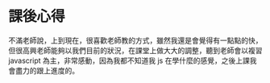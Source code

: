 # 課後心得

不滿老師說，上到現在，很喜歡老師教的方式，雖然我還是會覺得有一點點的快，但很高興老師能夠以我們目前的狀況，在課堂上做大大的調整，聽到老師會以複習 javascript 為主，非常感動，因為我都不知道我 js 在學什麼的感覺，之後上課我會盡力的跟上進度的。
